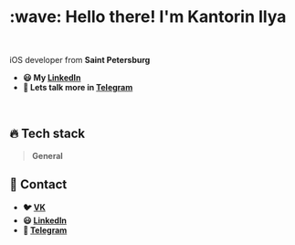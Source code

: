 <h1 align="left">:wave: Hello there! I'm Kantorin Ilya</h1>

<br/>

iOS developer from <strong>Saint Petersburg<strong/>

- :smiley: My **[LinkedIn](https://linkedin.com/in/ilya-kantorin-a78881271)**
- :speech_balloon: Lets talk more in **[Telegram](https://t.me/idntnow)**

<br>

<h2 align="left" id="kant0rin-stack">🔥 Tech stack</h2>

> General

## :speech_balloon: Contact
- :bird: **[VK](https://vk.com/ilaswe)**
- :smiley: **[LinkedIn](https://linkedin.com/in/ilya-kantorin-a78881271)**
- :speech_balloon: **[Telegram](https://t.me/idntnow)**
